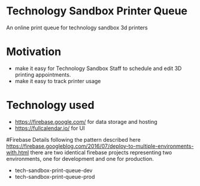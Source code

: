 # Technology Sandbox Printer Queue
An online print queue for technology sandbox 3d printers

# Motivation
- make it easy for Technology Sandbox Staff to schedule and edit 3D printing appointments.
- make it easy to track printer usage

# Technology used
- https://firebase.google.com/ for data storage and hosting
- https://fullcalendar.io/ for UI

#Firebase Details
following the pattern described here https://firebase.googleblog.com/2016/07/deploy-to-multiple-environments-with.html
there are two identical firebase projects representing two environments, one for development and one for production.

- tech-sandbox-print-queue-dev
- tech-sandbox-print-queue-prod

